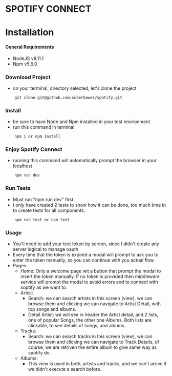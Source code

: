 # SPOTIFY CONNECT

# Installation

#### General Requirements

- NodeJS v8.11.1
- Npm v5.6.0

### Download Project
- on your terminal, directory selected, let's clone the project
```
	git clone git@github.com:suberbawer/spotify.git
```

### Install
- be sure to have Node and Npm installed in your test environment
- run this command in terminal:
```
	npm i or npm install
```

### Enjoy Spotify Connect
- running this command will automatically prompt the browser in your localhost
```
	npm run dev
```
### Run Tests
- Must run "npm run dev" first.
- I only have created 2 tests to show how it can be done, too much time in to create tests for all components.
```
	npm run test or npm test
```
### Usage

- You'll need to add your test token by screen, since I didn't create any server logical to manage oauth
- Every time that the token is expired a modal will prompt to ask you to enter the token manually, so you can continue with you actual flow.
- Pages: 
	- Home: Only a welcome page wit a button that prompt the modal to insert the token manually. If no token is provided then middleware service will prompt the modal to avoid errors and to connect with soptify as we want to.
	- Artist: 
		- Search: we can search artists in this screen (view), we can browse them and clicking we can navigate to Artist Detail, with top songs and albums.
		- Detail Artist: we will see in header the Artist detail, and 2 lists, one of popular Songs, the other one Albums. Both lists are clickable, to see details of songs, and albums.
	- Tracks:
		- Search: we can search tracks in this screen (view), we can browse them and clicking we can navigate to Track Details, of course, we are retriven the entire album to give same way as spotify do.
	- Albums:
		- This view is used in both, artists and tracks, and we can't arrive if we didn't execute a search before.


